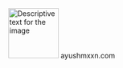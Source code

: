 <div align="start">
  <img src="https://i.ibb.co/BHswZg97/twitter-banner.png" alt="Descriptive text for the image" style="max-width: 100px; height: 100px;">
  <a href="https://ayushmxxn.com/" target="_blank" style="text-decoration: none; color: inherit;">ayushmxxn.com</a>
</div>
